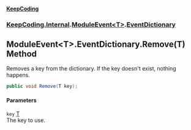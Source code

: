 #### [KeepCoding](index.md 'index')
### [KeepCoding.Internal](KeepCoding.Internal.md 'KeepCoding.Internal').[ModuleEvent&lt;T&gt;](ModuleEvent.T..md 'KeepCoding.Internal.ModuleEvent&lt;T&gt;').[EventDictionary](ModuleEvent.T..EventDictionary.md 'KeepCoding.Internal.ModuleEvent&lt;T&gt;.EventDictionary')
## ModuleEvent&lt;T&gt;.EventDictionary.Remove(T) Method
Removes a key from the dictionary. If the key doesn't exist, nothing happens.  
```csharp
public void Remove(T key);
```
#### Parameters
<a name='KeepCoding.Internal.ModuleEvent.T..EventDictionary.Remove(T).key'></a>
`key` [T](ModuleEvent.T..EventDictionary.md#KeepCoding.Internal.ModuleEvent.T..EventDictionary.T 'KeepCoding.Internal.ModuleEvent&lt;T&gt;.EventDictionary.T')  
The key to use.
  
